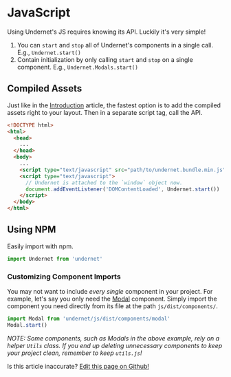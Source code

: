 # JavaScript

Using Undernet's JS requires knowing its API. Luckily it's very simple!

1. You can `start` and `stop` all of Undernet's components in a single call. E.g., `Undernet.start()`
2. Contain initialization by only calling `start` and `stop` on a single component. E.g., `Undernet.Modals.start()`

## Compiled Assets

Just like in the [Introduction](/docs/overview/introduction) article, the fastest option is to add the compiled assets right to your layout. Then in a separate script tag, call the API.

```html
<!DOCTYPE html>
<html>
  <head>
    ...
  </head>
  <body>
    ...
    <script type="text/javascript" src="path/to/undernet.bundle.min.js"></script>
    <script type="text/javascript">
      // Undernet is attached to the `window` object now.
      document.addEventListener('DOMContentLoaded', Undernet.start())
    </script>
  </body>
</html>
```

## Using NPM

Easily import with npm.

```js
import Undernet from 'undernet'
```

### Customizing Component Imports

You may not want to include *every single* component in your project. For example, let's say you only need the [Modal](/docs/components/modals) component. Simply import the component you need directly from its file at the path `js/dist/components/`.

```js
import Modal from 'undernet/js/dist/components/modal'
Modal.start()
```

*NOTE: Some components, such as Modals in the above example, rely on a helper `Utils` class. If you end up deleting unnecessary components to keep your project clean, remember to keep `utils.js`!*

<p class="has-right-text">Is this article inaccurate? <a href="https://github.com/geotrev/undernet/tree/master/docs/javascript.md">Edit this page on Github!</a></p>
